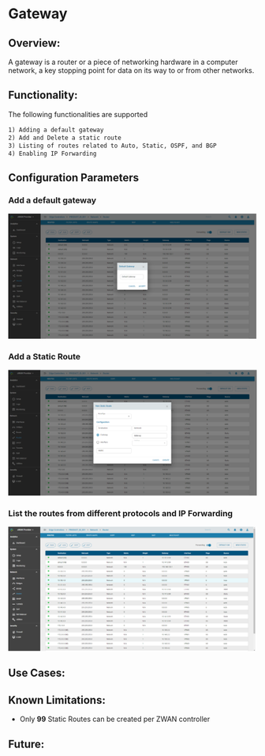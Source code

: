 # Gateway

## Overview: 

A gateway is a router or a piece of networking hardware in a computer network, a key stopping point for data on its way to or from other networks.

## Functionality:

The following functionalities are supported

    1) Adding a default gateway
    2) Add and Delete a static route
    3) Listing of routes related to Auto, Static, OSPF, and BGP
    4) Enabling IP Forwarding

## Configuration Parameters

### Add a default gateway

![gateway](images/DefaultGateway.png)

### Add a Static Route

![gateway](images/AddStaticRoute.png)

### List the routes from different protocols and IP Forwarding

![gateway](images/ListRoutes.png)

## Use Cases:
    

## Known Limitations:

- Only **99** Static Routes can be created per ZWAN controller

## Future:







